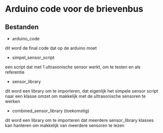 # Arduino code voor de brievenbus

## **Bestanden**
- arduino_code

dit word de final code dat op de arduino moet

- simpel_sensor_script

een script dat met 1 ultrasonische sensor werkt, om te testen en als referentie

- sensor_library

dit word een library om te importeren, dat eigenlijk het simpele sensor script naar een klasse omzet om makkelijk met de ultrasonische sensoren te werken

- combined_sensor_library (toekomstig)

dit word een library om te importeren dat meerdere sensor_library klasses kan hanteren om makkelijk van meerdere sensoren te lezen
